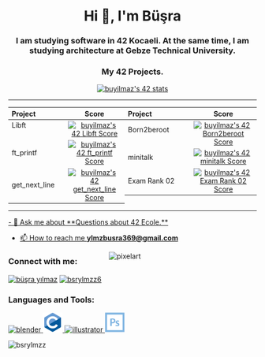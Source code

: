 <h1 align="center">Hi 👋, I'm Büşra</h1>
<h3 align="center">I am studying software in 42 Kocaeli. At the same time, I am studying architecture at Gebze Technical University.</h3>

<h3 align="center"> My 42 Projects.</h3>
<p align="center">
	<a href="<a href="https://github.com/JaeSeoKim/badge42"><img src="https://badge42.vercel.app/api/v2/cljybvrug001108lafu8zlvpe/stats?cursusId=21&coalitionId=359" alt="buyilmaz's 42 stats" <\a>

<table widht="100%" align="center">
  <tr style="display:flex; justify-content:space-around; padding:0;">
  <td style="padding:0; margin:0;">

| Project | Score | 
| :- | :-: |
| Libft <img width=150>|[![buyilmaz's 42 Libft Score](https://badge42.vercel.app/api/v2/cljybvrug001108lafu8zlvpe/project/2820993)](https://github.com/bsrylmzz/libft) |
| ft_printf | [![buyilmaz's 42 ft_printf Score](https://badge42.vercel.app/api/v2/cljybvrug001108lafu8zlvpe/project/2922540)](https://github.com/bsrylmzz/ft_printf) |
| get_next_line | [![buyilmaz's 42 get_next_line Score](https://badge42.vercel.app/api/v2/cljybvrug001108lafu8zlvpe/project/2913168)](https://github.com/bsrylmzz/get_next_line) |

</td>
  <td style="padding:0; margin:0;">
	  
|Project|Score| 
| :-	|	:-:	|
| Born2beroot <img width=150> | [![buyilmaz's 42 Born2beroot Score](https://badge42.vercel.app/api/v2/cljybvrug001108lafu8zlvpe/project/2941974)](https://github.com/bsrylmzz/) |
| minitalk | [![buyilmaz's 42 minitalk Score](https://badge42.vercel.app/api/v2/cljybvrug001108lafu8zlvpe/project/3110422)](https://github.com/bsrylmzz/minitalk) |
| Exam Rank 02 | [![buyilmaz's 42 Exam Rank 02 Score](https://badge42.vercel.app/api/v2/cljybvrug001108lafu8zlvpe/project/3089067)](https://github.com/bsrylmzz/42_exam_rank_02) |

  </td></tr>
  </table>
- 💬 Ask me about **Questions about 42 Ecole.**

- 📫 How to reach me **ylmzbusra369@gmail.com**
<img align="right" alt="pixelart" width="300" src="https://i.pinimg.com/originals/ea/bd/8b/eabd8bd47418949af7ba62a7ffcabe89.gif">

<h3 align="left">Connect with me:</h3>
<p align="left">
<a href="https://www.linkedin.com/in/b%C3%BC%C5%9Fra-y%C4%B1lmaz-a53a78229/" target="blank"><img align="center" src="https://raw.githubusercontent.com/rahuldkjain/github-profile-readme-generator/master/src/images/icons/Social/linked-in-alt.svg" alt="büşra yılmaz" height="30" width="40" /></a>
<a href="https://instagram.com/bsrylmzz6" target="blank"><img align="center" src="https://raw.githubusercontent.com/rahuldkjain/github-profile-readme-generator/master/src/images/icons/Social/instagram.svg" alt="bsrylmzz6" height="30" width="40" /></a>
</p>


<h3 align="left">Languages and Tools:</h3>
<p align="left"> <a href="https://www.blender.org/" target="_blank" rel="noreferrer"> <img src="https://download.blender.org/branding/community/blender_community_badge_white.svg" alt="blender" width="40" height="40"/> </a> <a href="https://www.cprogramming.com/" target="_blank" rel="noreferrer"> <img src="https://raw.githubusercontent.com/devicons/devicon/master/icons/c/c-original.svg" alt="c" width="40" height="40"/> </a> <a href="https://www.adobe.com/in/products/illustrator.html" target="_blank" rel="noreferrer"> <img src="https://www.vectorlogo.zone/logos/adobe_illustrator/adobe_illustrator-icon.svg" alt="illustrator" width="40" height="40"/> </a> <a href="https://www.photoshop.com/en" target="_blank" rel="noreferrer"> <img src="https://raw.githubusercontent.com/devicons/devicon/master/icons/photoshop/photoshop-line.svg" alt="photoshop" width="40" height="40"/> </a> </p>

<p><img align="left" src="https://github-readme-stats.vercel.app/api/top-langs?username=bsrylmzz&show_icons=true&locale=en&layout=compact" alt="bsrylmzz" /></p>
